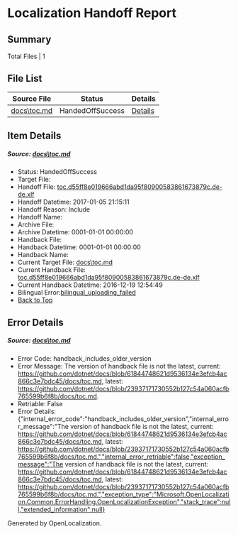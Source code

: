 # <a name='report-top'></a> Localization Handoff Report

## Summary
 Total Files | 1

## File List
 Source File | Status | Details 
 ----------- | ------ | ------- 
 [docs\toc.md](https://github.com/dotnet/docs/blob/23937171730552b127c54a060acfb765599b6f8b/docs/toc.md) | HandedOffSuccess | [Details](#0d2ef5eb2d8f55f61a38d04b6ca82316c5d2f13a3412)

## Item Details
##### <a name='0d2ef5eb2d8f55f61a38d04b6ca82316c5d2f13a3412'></a> Source: [docs\toc.md](https://github.com/dotnet/docs/blob/23937171730552b127c54a060acfb765599b6f8b/docs/toc.md)
* Status: HandedOffSuccess
* Target File: 
* Handoff File: [toc.d55ff8e019666abd1da95f80900583861673879c.de-de.xlf](https://github.com/dotnet/docs.handoff/blob/57325bd2e3bc9c7c32a219d11c269a594360e849/ol-handoff/dotnet/docs.de-de/master/ht-p1/toc.d55ff8e019666abd1da95f80900583861673879c.de-de.xlf)
* Handoff Datetime: 2017-01-05 21:15:11
* Handoff Reason: Include
* Handoff Name: 
* Archive File: 
* Archive Datetime: 0001-01-01 00:00:00
* Handback File: 
* Handback Datetime: 0001-01-01 00:00:00
* Handback Name: 
* Current Target File: [docs\toc.md](https://github.com/dotnet/docs.de-de/blob/47212570603b9c0b2874542115f279967ee1d800/docs/toc.md)
* Current Handback File: [toc.d55ff8e019666abd1da95f80900583861673879c.de-de.xlf](https://github.com/dotnet/docs.handback/blob/5196ec97a26a790a9a5c120bd7c6729e68606306/ol-handback/dotnet/docs.de-de/master/ht-p1/toc.d55ff8e019666abd1da95f80900583861673879c.de-de.xlf)
* Current Handback Datetime: 2016-12-19 12:54:49
* Bilingual Error:[bilingual_uploading_failed](#0d2ef5eb2d8f55f61a38d04b6ca82316c5d2f13a3412bilingual_uploading_failed)
* [Back to Top](#report-top)


## Error Details
##### <a name='0d2ef5eb2d8f55f61a38d04b6ca82316c5d2f13a3412handback_includes_older_version'></a> Source: [docs\toc.md](#0d2ef5eb2d8f55f61a38d04b6ca82316c5d2f13a3412)
* Error Code: handback_includes_older_version
* Error Message: The version of handback file is not the latest, current: https://github.com/dotnet/docs/blob/61844748621d9536134e3efcb4ac866c3e7bdc45/docs/toc.md, latest: https://github.com/dotnet/docs/blob/23937171730552b127c54a060acfb765599b6f8b/docs/toc.md.
* Retriable: False
* Error Details: {"internal_error_code":"handback_includes_older_version","internal_error_message":"The version of handback file is not the latest, current: https://github.com/dotnet/docs/blob/61844748621d9536134e3efcb4ac866c3e7bdc45/docs/toc.md, latest: https://github.com/dotnet/docs/blob/23937171730552b127c54a060acfb765599b6f8b/docs/toc.md.","internal_error_retriable":false,"exception_message":"The version of handback file is not the latest, current: https://github.com/dotnet/docs/blob/61844748621d9536134e3efcb4ac866c3e7bdc45/docs/toc.md, latest: https://github.com/dotnet/docs/blob/23937171730552b127c54a060acfb765599b6f8b/docs/toc.md.","exception_type":"Microsoft.OpenLocalization.Common.ErrorHandling.OpenLocalizationException","stack_trace":null,"extended_information":null}


Generated by OpenLocalization.
